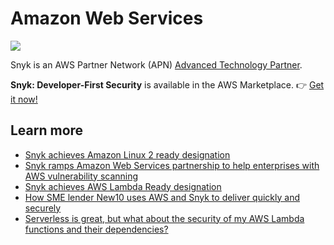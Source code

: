 # Amazon Web Services

![](https://github.com/snyk/user-docs/tree/0874305e3aea1ea3c57b0398879776ac062b3479/.gitbook/assets/aws-header-2-2048x521.png)

Snyk is an AWS Partner Network \(APN\) [Advanced Technology Partner](https://aws.amazon.com/partners/find/partnerdetails/?n=Snyk&id=0010L00001kXlYOQA0).

**Snyk: Developer-First Security** is available in the AWS Marketplace. 👉 [Get it now!](https://aws.amazon.com/marketplace/pp/B085VGM85Q?qid=1590102009179&sr=0-1&ref_=srh_res_product_title)

## Learn more

* [Snyk achieves Amazon Linux 2 ready designation](https://snyk.io/blog/snyk-amazon-linux-2-ready-designation/)
* [Snyk ramps Amazon Web Services partnership to help enterprises with AWS vulnerability scanning](https://snyk.io/blog/snyk-aws-partnership-vuln-scanning/)
* [Snyk achieves AWS Lambda Ready designation](https://snyk.io/blog/snyk-aws-lambda-ready-designation/)
* [How SME lender New10 uses AWS and Snyk to deliver quickly and securely](https://snyk.io/blog/how-sme-lender-new10-uses-aws-and-snyk-to-deliver-quickly-and-securely/)
* [Serverless is great, but what about the security of my AWS Lambda functions and their dependencies?](https://snyk.io/blog/serverless-is-great-but-what-about-the-security-of-my-aws-lambda-functions-and-their-dependencies/)

